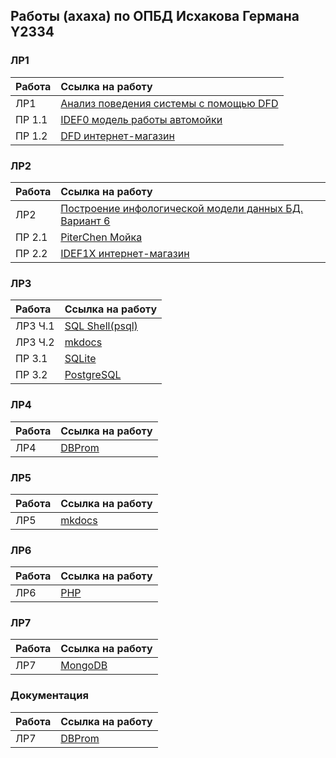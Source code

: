 ## Работы (ахаха) по ОПБД Исхакова Германа Y2334


### ЛР1

| Работа | Ссылка на работу                                             | 
|:-------|:-------------------------------------------------------------|
| ЛР1    | [Анализ поведения системы с помощью DFD](./Lab1/igt.pdf)     |
| ПР 1.1 | [IDEF0 модель работы автомойки](./Pr0_idef0/igt_idef0.png)   | 
| ПР 1.2 | [DFD интернет-магазин](./Pr1_dfd/top.pdf)                    | 


### ЛР2

| Работа | Ссылка на работу                                                                         | 
|:-------|:-----------------------------------------------------------------------------------------|
| ЛР2    | [Построение инфологической модели данных БД. Вариант 6](./lab2/lab2_IGT_2334_fixedAM.pdf)|
| ПР 2.1 | [PiterChen Мойка](./Pr2.1/lol.pdf)                                 | 
| ПР 2.2 | [IDEF1X интернет-магазин](./Pr2.2/final.pdf)                                     | 


### ЛР3

| Работа | Ссылка на работу                                        | 
|:-------|:--------------------------------------------------------|
| ЛР3 Ч.1| [SQL Shell(psql)](./lab3/lab3.sql)                      |
| ЛР3 Ч.2| [mkdocs](https://Pechenyice.github.io/ITMO_FSPO_DataBases_2020-2021/)            |
| ПР 3.1 | [SQLite](./Pr3.1(SQLite))                                | 
| ПР 3.2 | [PostgreSQL](./Pr3.1)                        | 


### ЛР4

| Работа | Ссылка на работу                                        | 
|:-------|:--------------------------------------------------------|
| ЛР4    | [DBProm](./lab4/Lab4.pdf)                               |

### ЛР5

| Работа | Ссылка на работу                                        | 
|:-------|:--------------------------------------------------------|
| ЛР5    | [mkdocs](https://pechenyice.github.io/ITMO_FSPO_DataBases_2020-2021/requests/)                               |

### ЛР6

| Работа | Ссылка на работу                                        | 
|:-------|:--------------------------------------------------------|
| ЛР6    | [PHP](https://github.com/Pechenyice/ITMO_FSPO_DataBases_2020-2021/tree/master/students/y2334/Iskhakov_German/lab6)                               |

### ЛР7

| Работа | Ссылка на работу                                        | 
|:-------|:--------------------------------------------------------|
| ЛР7    | [MongoDB](https://pechenyice.github.io/ITMO_FSPO_DataBases_2020-2021/mongo/)                               |

### Документация

| Работа | Ссылка на работу                                        | 
|:-------|:--------------------------------------------------------|
| ЛР7    | [DBProm](https://pechenyice.github.io/ITMO_FSPO_DataBases_2020-2021/)                               |
